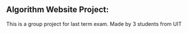 ## Algorithm Website Project:

This is a group project for last term exam. Made by 3 students from UIT
